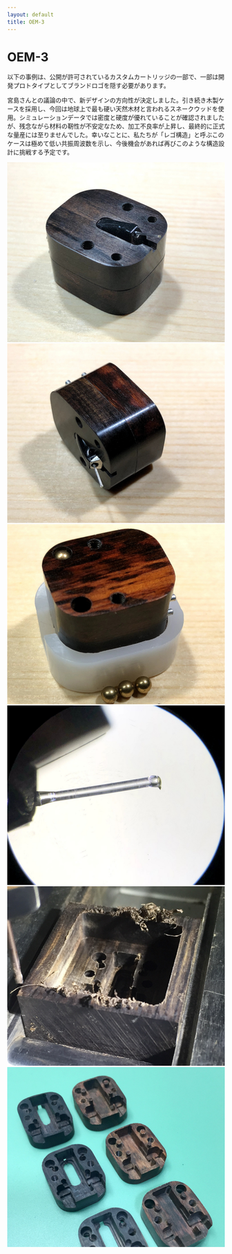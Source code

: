 ```yaml
---
layout: default
title: OEM-3
---
```



# OEM-3

以下の事例は、公開が許可されているカスタムカートリッジの一部で、一部は開発プロトタイプとしてブランドロゴを隠す必要があります。

宮島さんとの議論の中で、新デザインの方向性が決定しました。引き続き木製ケースを採用し、今回は地球上で最も硬い天然木材と言われるスネークウッドを使用。シミュレーションデータでは密度と硬度が優れていることが確認されましたが、残念ながら材料の靭性が不安定なため、加工不良率が上昇し、最終的に正式な量産には至りませんでした。幸いなことに、私たちが「レゴ構造」と呼ぶこのケースは極めて低い共振周波数を示し、今後機会があれば再びこのような構造設計に挑戦する予定です。

![1](/assets/Services/OEM-3/1.JPG)
![2](/assets/Services/OEM-3/2.JPG)
![3](/assets/Services/OEM-3/3.JPG)
![4](/assets/Services/OEM-3/4.JPG)
![5](/assets/Services/OEM-3/5.JPG)
![6](/assets/Services/OEM-3/6.JPG)